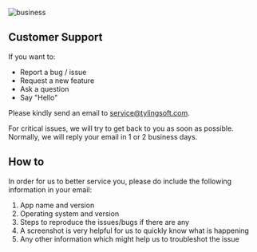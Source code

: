 ![business](http://lorempixel.com/1024/256/business/)

## Customer Support

If you want to:

- Report a bug / issue
- Request a new feature
- Ask a question
- Say "Hello"

Please kindly send an email to [service@tylingsoft.com](mailto:service@tylingsoft.com).

For critical issues, we will try to get back to you as soon as possible.<br/>
Normally, we will reply your email in 1 or 2 business days.


## How to

In order for us to better service you, please do include the following information in your email:

1. App name and version
1. Operating system and version
1. Steps to reproduce the issues/bugs if there are any
1. A screenshot is very helpful for us to quickly know what is happening
1. Any other information which might help us to troubleshot the issue
